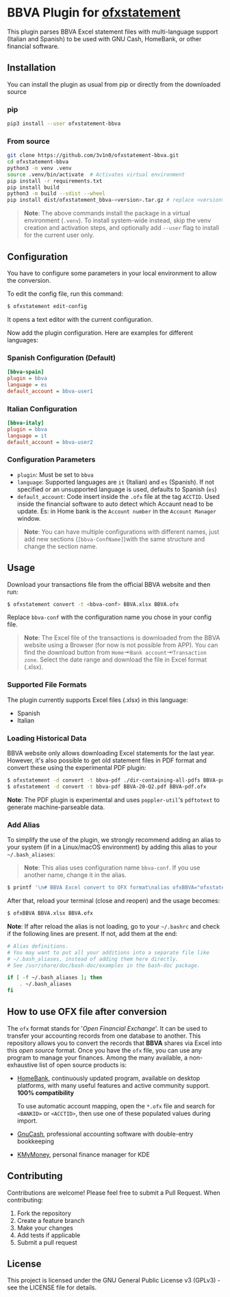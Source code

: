 # BBVA Plugin for [ofxstatement](https://github.com/kedder/ofxstatement/)

This plugin parses BBVA Excel statement files with multi-language support (Italian and Spanish) to be used with GNU Cash, HomeBank, or other financial software.

## Installation

You can install the plugin as usual from pip or directly from the downloaded source

### pip
```bash
pip3 install --user ofxstatement-bbva
```

### From source
```bash
git clone https://github.com/3v1n0/ofxstatement-bbva.git
cd ofxstatement-bbva
python3 -m venv .venv
source .venv/bin/activate  # Activates virtual environment
pip install -r requirements.txt
pip install build
python3 -m build --sdist --wheel
pip install dist/ofxstatement_bbva-<version>.tar.gz # replace <version> with the version number inside setup.py
```

> **Note**: The above commands install the package in a virtual environment (`.venv`). To install system-wide instead, skip the venv creation and activation steps, and optionally add `--user` flag to install for the current user only.

## Configuration

You have to configure some parameters in your local environment to allow the conversion.

To edit the config file, run this command:

```bash
$ ofxstatement edit-config
```

It opens a text editor with the current configuration.

Now add the plugin configuration. Here are examples for different languages:

### Spanish Configuration (Default)
```ini
[bbva-spain]
plugin = bbva
language = es
default_account = bbva-user1
```

### Italian Configuration
```ini
[bbva-italy]
plugin = bbva
language = it
default_account = bbva-user2
```

### Configuration Parameters

- `plugin`: Must be set to `bbva`
- `language`: Supported languages are `it` (Italian) and `es` (Spanish). If not specified or an unsupported language is used, defaults to Spanish (`es`)
- `default_account`: Code insert inside the `.ofx` file at the tag `ACCTID`. Used inside the financial software to auto detect which Accaunt nead to be update. Es: in Home bank is the `Account number` in the `Account Manager` window. 

> **Note**: You can have multiple configurations with different names, just add new sections (`[bbva-ConfName]`)with the same structure and change the section name.

## Usage

Download your transactions file from the official BBVA website and then run:

```bash
$ ofxstatement convert -t <bbva-conf> BBVA.xlsx BBVA.ofx
```

Replace `bbva-conf` with the configuration name you chose in your config file.

> **Note**: The Excel file of the transactions is downloaded from the BBVA website using a Browser (for now is not possible from APP).
> You can find the download button from `Home`⇥`Bank account`⇥`Transaction zone`.
> Select the date range and download the file in Excel format (.xlsx).

### Supported File Formats

The plugin currently supports Excel files (.xlsx) in this language:
- Spanish
- Italian

### Loading Historical Data

BBVA website only allows downloading Excel statements for the last year. However, it's also possible to get old statement files in PDF format and convert these using the experimental PDF plugin:

```bash
$ ofxstatement -d convert -t bbva-pdf ./dir-containing-all-pdfs BBVA-pdf.ofx
$ ofxstatement -d convert -t bbva-pdf BBVA-20-Q2.pdf BBVA-pdf.ofx
```

**Note**: The PDF plugin is experimental and uses `poppler-util`'s `pdftotext` to generate machine-parseable data.

### Add Alias

To simplify the use of the plugin, we strongly recommend adding an alias to your system (if in a Linux/macOS environment) by adding this alias to your `~/.bash_aliases`:

> **Note**: This alias uses configuration name `bbva-conf`. If you use another name, change it in the alias.

```bash
$ printf '\n# BBVA Excel convert to OFX format\nalias ofxBBVA="ofxstatement convert -t bbva-conf"\n' >> ~/.bash_aliases
```

After that, reload your terminal (close and reopen) and the usage becomes:

```bash
$ ofxBBVA BBVA.xlsx BBVA.ofx
```

**Note**: If after reload the alias is not loading, go to your `~/.bashrc` and check if the following lines are present. If not, add them at the end:

```bash
# Alias definitions.
# You may want to put all your additions into a separate file like
# ~/.bash_aliases, instead of adding them here directly.
# See /usr/share/doc/bash-doc/examples in the bash-doc package.

if [ -f ~/.bash_aliases ]; then
    . ~/.bash_aliases
fi
```

## How to use OFX file after conversion

The `ofx` format stands for '*Open Financial Exchange*'. It can be used to transfer your accounting records from one database to another.
This repository allows you to convert the records that **BBVA** shares via Excel into this *open source* format.
Once you have the `ofx` file, you can use any program to manage your finances.
Among the many available, a non-exhaustive list of open source products is:

- [HomeBank](http://homebank.free.fr/en/index.php), continuously updated program, available on desktop platforms, with many useful features and active community support. **100% compatibility**
  
  To use automatic account mapping, open the `*.ofx` file and search for `<BANKID>` or `<ACCTID>`, then use one of these populated values during import.

- [GnuCash](https://www.gnucash.org/), professional accounting software with double-entry bookkeeping
- [KMyMoney](https://kmymoney.org/), personal finance manager for KDE

## Contributing

Contributions are welcome! Please feel free to submit a Pull Request. When contributing:

1. Fork the repository
2. Create a feature branch
3. Make your changes
4. Add tests if applicable
5. Submit a pull request

## License

This project is licensed under the GNU General Public License v3 (GPLv3) - see the LICENSE file for details.
